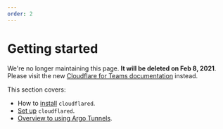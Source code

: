 ```yaml
---
order: 2
---
```


# Getting started

<Aside type='warning' header='⚠️ THIS PAGE IS OUTDATED'>

We're no longer maintaining this page. **It will be deleted on Feb 8, 2021**. Please visit the new [Cloudflare for Teams documentation](https://secret.wiki/cloudflare-one/teams-docs-changes) instead.

</Aside>

This section covers:
 * How to [install](/getting-started/installation) `cloudflared`.
 * [Set up](/getting-started/setup) `cloudflared`.
 * [Overview to using Argo Tunnels](/getting-started/high-level-steps).
